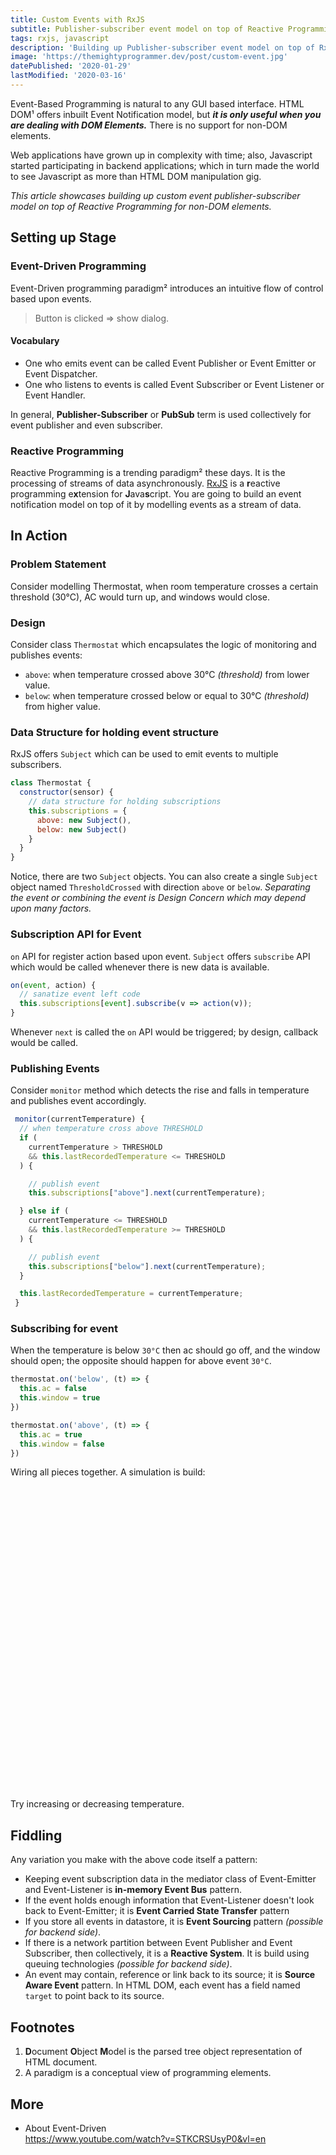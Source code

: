 ```yaml
---
title: Custom Events with RxJS
subtitle: Publisher-subscriber event model on top of Reactive Programming.
tags: rxjs, javascript
description: 'Building up Publisher-subscriber event model on top of RxJS.'
image: 'https://themightyprogrammer.dev/post/custom-event.jpg'
datePublished: '2020-01-29'
lastModified: '2020-03-16'
---
```


Event-Based Programming is natural to any GUI based interface. HTML DOM¹ offers inbuilt Event Notification model, but **_it is only useful when you are dealing with DOM Elements._** There is no support for non-DOM elements.

Web applications have grown up in complexity with time; also, Javascript started participating in backend applications; which in turn made the world to see Javascript as more than HTML DOM manipulation gig.

_This article showcases building up custom event publisher-subscriber model on top of Reactive Programming for non-DOM elements._

## Setting up Stage

### Event-Driven Programming

Event-Driven programming paradigm² introduces an intuitive flow of control based upon events.

> Button is clicked => show dialog.

#### Vocabulary

- One who emits event can be called Event Publisher or Event Emitter or Event Dispatcher.
- One who listens to events is called Event Subscriber or Event Listener or Event Handler.

In general, **Publisher-Subscriber** or **PubSub** term is used collectively for event publisher and even subscriber.

### Reactive Programming

Reactive Programming is a trending paradigm² these days. It is the processing of streams of data asynchronously.
[RxJS](https://rxjs-dev.firebaseapp.com/) is a <b>r</b>eactive programming e<b>x</b>tension for <b>J</b>ava<b>s</b>cript. You are going to build an event notification model on top of it by modelling events as a stream of data.

## In Action

### Problem Statement

Consider modelling Thermostat, when room temperature crosses a certain threshold (30°C), AC would turn up, and windows would close.

### Design

Consider class `Thermostat` which encapsulates the logic of monitoring and publishes events:

- `above`: when temperature crossed above 30°C _(threshold)_ from lower value.
- `below`: when temperature crossed below or equal to 30°C _(threshold)_ from higher value.

### Data Structure for holding event structure

RxJS offers `Subject` which can be used to emit events to multiple subscribers.

```js
class Thermostat {
  constructor(sensor) {
    // data structure for holding subscriptions
    this.subscriptions = {
      above: new Subject(),
      below: new Subject()
    }
  }
}
```

Notice, there are two `Subject` objects. You can also create a single `Subject` object named `ThresholdCrossed` with direction `above` or `below`. _Separating the event or combining the event is Design Concern which may depend upon many factors._

### Subscription API for Event

`on` API for register action based upon event. `Subject` offers `subscribe` API which would be called whenever there is new data is available.

```js
on(event, action) {
  // sanatize event left code
  this.subscriptions[event].subscribe(v => action(v));
}
```

Whenever `next` is called the `on` API would be triggered; by design, callback would be called.

### Publishing Events

Consider `monitor` method which detects the rise and falls in temperature and publishes event accordingly.

```js
 monitor(currentTemperature) {
  // when temperature cross above THRESHOLD
  if (
    currentTemperature > THRESHOLD
    && this.lastRecordedTemperature <= THRESHOLD
  ) {

    // publish event
    this.subscriptions["above"].next(currentTemperature);

  } else if (
    currentTemperature <= THRESHOLD
    && this.lastRecordedTemperature >= THRESHOLD
  ) {

    // publish event
    this.subscriptions["below"].next(currentTemperature);
  }

  this.lastRecordedTemperature = currentTemperature;
 }
```

### Subscribing for event 

When the temperature is below `30°C` then ac should go off, and the window should open; the opposite should happen for above event `30°C`.

```js
thermostat.on('below', (t) => {
  this.ac = false
  this.window = true
})

thermostat.on('above', (t) => {
  this.ac = true
  this.window = false
})
```

Wiring all pieces together. A simulation is build:

<iframe
     data-src="https://codesandbox.io/embed/custom-event-rxjs-ho0n5?fontsize=14&theme=light&view=preview"
     style="width:100%; height:500px; border:0; border-radius: 4px; overflow:hidden;"
     title="custom-event-rxjs"
     allow="geolocation; microphone; camera; midi; vr; accelerometer; gyroscope; payment; ambient-light-sensor; encrypted-media; usb"
     sandbox="allow-modals allow-forms allow-popups allow-scripts allow-same-origin"
   ></iframe>
<figcaption>Try increasing or decreasing temperature.</figcaption>

## Fiddling

Any variation you make with the above code itself a pattern:

- Keeping event subscription data in the mediator class of Event-Emitter and Event-Listener is **in-memory Event Bus** pattern.
- If the event holds enough information that Event-Listener doesn't look back to Event-Emitter; it is **Event Carried State Transfer** pattern
- If you store all events in datastore, it is **Event Sourcing** pattern _(possible for backend side)_.
- If there is a network partition between Event Publisher and Event Subscriber, then collectively, it is a **Reactive System**. It is build using queuing technologies _(possible for backend side)_.
- An event may contain, reference or link back to its source; it is **Source Aware Event** pattern. In HTML DOM, each event has a field named `target` to point back to its source.

## Footnotes

1. <b>D</b>ocument <b>O</b>bject <b>M</b>odel is the parsed tree object representation of HTML document.
2. A paradigm is a conceptual view of programming elements.

## More

- About Event-Driven  
  https://www.youtube.com/watch?v=STKCRSUsyP0&vl=en
